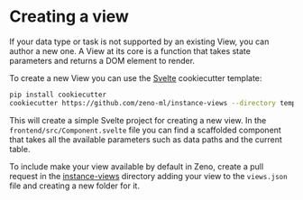 # Creating a view

If your data type or task is not supported by an existing View, you can author a new one.
A View at its core is a function that takes state parameters and returns a DOM element to render.

To create a new View you can use the [Svelte](https://svelte.dev/) cookiecutter template:

```bash
pip install cookiecutter
cookiecutter https://github.com/zeno-ml/instance-views --directory template-svelte
```

This will create a simple Svelte project for creating a new view.
In the `frontend/src/Component.svelte` file you can find a scaffolded component that takes all the available parameters such as data paths and the current table.

To include make your view available by default in Zeno, create a pull request in the [instance-views](https://github.com/zeno-ml/instance-views) directory adding your view to the `views.json` file and creating a new folder for it.
